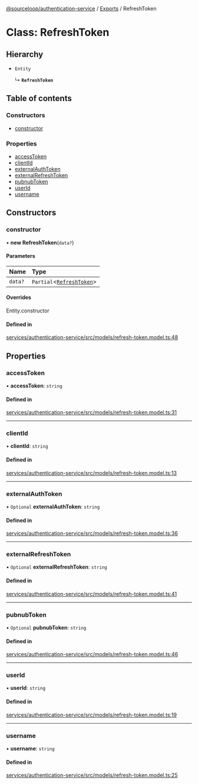 [@sourceloop/authentication-service](../README.md) / [Exports](../modules.md) / RefreshToken

# Class: RefreshToken

## Hierarchy

- `Entity`

  ↳ **`RefreshToken`**

## Table of contents

### Constructors

- [constructor](RefreshToken.md#constructor)

### Properties

- [accessToken](RefreshToken.md#accesstoken)
- [clientId](RefreshToken.md#clientid)
- [externalAuthToken](RefreshToken.md#externalauthtoken)
- [externalRefreshToken](RefreshToken.md#externalrefreshtoken)
- [pubnubToken](RefreshToken.md#pubnubtoken)
- [userId](RefreshToken.md#userid)
- [username](RefreshToken.md#username)

## Constructors

### constructor

• **new RefreshToken**(`data?`)

#### Parameters

| Name | Type |
| :------ | :------ |
| `data?` | `Partial`<[`RefreshToken`](RefreshToken.md)\> |

#### Overrides

Entity.constructor

#### Defined in

[services/authentication-service/src/models/refresh-token.model.ts:48](https://github.com/sourcefuse/loopback4-microservice-catalog/blob/6c16af104/services/authentication-service/src/models/refresh-token.model.ts#L48)

## Properties

### accessToken

• **accessToken**: `string`

#### Defined in

[services/authentication-service/src/models/refresh-token.model.ts:31](https://github.com/sourcefuse/loopback4-microservice-catalog/blob/6c16af104/services/authentication-service/src/models/refresh-token.model.ts#L31)

___

### clientId

• **clientId**: `string`

#### Defined in

[services/authentication-service/src/models/refresh-token.model.ts:13](https://github.com/sourcefuse/loopback4-microservice-catalog/blob/6c16af104/services/authentication-service/src/models/refresh-token.model.ts#L13)

___

### externalAuthToken

• `Optional` **externalAuthToken**: `string`

#### Defined in

[services/authentication-service/src/models/refresh-token.model.ts:36](https://github.com/sourcefuse/loopback4-microservice-catalog/blob/6c16af104/services/authentication-service/src/models/refresh-token.model.ts#L36)

___

### externalRefreshToken

• `Optional` **externalRefreshToken**: `string`

#### Defined in

[services/authentication-service/src/models/refresh-token.model.ts:41](https://github.com/sourcefuse/loopback4-microservice-catalog/blob/6c16af104/services/authentication-service/src/models/refresh-token.model.ts#L41)

___

### pubnubToken

• `Optional` **pubnubToken**: `string`

#### Defined in

[services/authentication-service/src/models/refresh-token.model.ts:46](https://github.com/sourcefuse/loopback4-microservice-catalog/blob/6c16af104/services/authentication-service/src/models/refresh-token.model.ts#L46)

___

### userId

• **userId**: `string`

#### Defined in

[services/authentication-service/src/models/refresh-token.model.ts:19](https://github.com/sourcefuse/loopback4-microservice-catalog/blob/6c16af104/services/authentication-service/src/models/refresh-token.model.ts#L19)

___

### username

• **username**: `string`

#### Defined in

[services/authentication-service/src/models/refresh-token.model.ts:25](https://github.com/sourcefuse/loopback4-microservice-catalog/blob/6c16af104/services/authentication-service/src/models/refresh-token.model.ts#L25)
